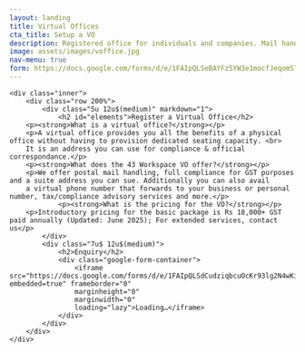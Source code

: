 ```yaml
---
layout: landing
title: Virtual Offices
cta_title: Setup a VO
description: Registered office for individuals and companies. Mail handling, virtual number and meeting room benefits.
image: assets/images/voffice.jpg
nav-menu: true
form: https://docs.google.com/forms/d/e/1FAIpQLSeBAYFz5YW3e1mocfJeqomSTUpgZgyFGBUJCu8mBlMl5N6SVQ/viewform?embedded=true
---
```


<section id="one">

	<div class="inner">
        <div class="row 200%">
            <div class="5u 12u$(medium)" markdown="1">
                <h2 id="elements">Register a Virtual Office</h2>
		<p><strong>What is a virtual office?</strong></p>
		<p>A virtual office provides you all the benefits of a physical office without having to provision dedicated seating capacity. <br>
		It is an address you can use for compliance & official correspondance.</p>
		<p><strong>What does the 43 Workspace VO offer?</strong></p>
		<p>We offer postal mail handling, full compliance for GST purposes and a suite address you can sue. Additionally you can also avail
		a virtual phone number that forwards to your business or personal number, tax/compliance advisory services and more.</p>
                <p><strong>What is the pricing for the VO?</strong></p>
		<p>Introductory pricing for the basic package is Rs 18,000+ GST paid annually (Updated: June 2025); For extended services, contact us</p>
            </div>
            <div class="7u$ 12u$(medium)">
                <h2>Enquiry</h2>
                <div class="google-form-container">
                    <iframe src="https://docs.google.com/forms/d/e/1FAIpQLSdCudziqbcuOcKr93lg2N4wKiR_eyY8ccHJlJjCCDnutMI4_A/viewform?embedded=true" frameborder="0" 
                    marginheight="0" 
                    marginwidth="0" 
                    loading="lazy">Loading…</iframe>
                </div>
            </div>
        </div>
    </div>
</section>
